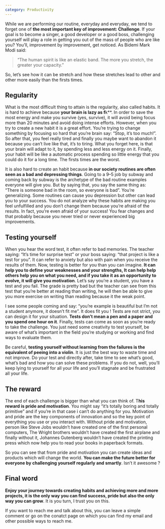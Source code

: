 ```yaml
---
category: Productivity
---
```


While we are performing our routine, everyday and everyday, we tend to forget one of **the most important key of improvement: Challenge**. If your goal is to become a singer, a good developer or a good boss, challenging yourself will play a role in getting you out of the mass of people who are like you? You’ll, improvement by improvement, get noticed. As Bidemi Mark Modi said:

> “The human spirit is like an elastic band. The more you stretch, the greater your capacity.”

So, let’s see how it can be stretch and how these stretches lead to other and other more easily than the firsts times.

## Regularity
What is the most difficult thing to attain is the regularity, also called habits. It is hard to achieve because **your brain is lazy as f**k**. In order to save the most energy and make you survive (yes, survive), it will avoid being focus more than 20 minutes and avoid doing intense efforts. However, when you try to create a new habit it is a great effort. You’re trying to change something by focusing so hard that you’re brain say: “Stop, it’s too much!”. So after that, you feel really tired and finally you maybe want to abandon it because you can’t live like that, it’s to tiring. What you forget here, is that your brain will adapt to it, by spending less and less energy on it. Finally, your habit will be like a automatic process spending so little energy that you could do it for a long time. The firsts times are the worst.

It is also hard to create an habit because **in our society routines are often seen as a bad and depressing things**. Going to a 9–5 job by subway and coming back by subway is the archetype of the bad routine examples everyone will give you. But by saying that, you say the same thing as: “There is someone bad in the room, so everyone is bad”. You’re generalizing. Some routines can cause you depression but other can lead you to your success. You do not analyze why these habits are making you feel unfulfilled and you don’t change them because you’re afraid of the results. In fact, you’re even afraid of your success! You fear changes and that probably because you never tried or never experienced big improvements.

## Testing yourself
When you hear the word test, it often refer to bad memories. The teacher saying: “It’s time for surprise test” or your boss saying: “that project is like a test for you”. It can refer to anxiety but also with pain when you receive the results of them. Now, testing is better for you than you can imagine. **It can help you to define your weaknesses and your strengths, It can help help others help you on what you need, and if you take it as an opportunity to evolve, it will give you motivation**. Let’s say you’re a student, you have a test and you fail. The grade is pretty bad but the teacher can see from this test that you’re better at reading than writing, he will then be able to give you more exercise on writing than reading because it the weak point.

I see some people coming and say: “you’re example is beautiful but I’m not a student anymore, it doesn’t fit me”. It does fit you ! Tests are not strict, you can design it for your situation. **Tests don’t mean a pen and a paper and you spend one hour on it**. Finally, tests can come as soon as you’re ready to take the challenge. You just need some creativity to test yourself, be aware of what’s important in the field you’re studying or working and find ways to evaluate them.

Be careful, **testing yourself without learning from the failures is the equivalent of peeing into a violin**. It is just the best way to waste time and not improve. Do your test and directly after, take time to see what’s good, what’s bad and how you can solve these problems. If you do not, well, you’ll keep lying to yourself for all your life and you’ll stagnate and be frustrated all your life.

## The reward
The end of each challenge is bigger than what you can think of. T**his reward is pride and motivation**. You might say “it’s totally boring and totally primitive” and if you’re in that case i can’t do anything for you. Motivation and pride are the key components of innovation and so the key point of everything you use or you interact with. Without pride and motivation, person like Steve Jobs wouldn’t have created one of the first personal computers, The Wright brothers wouldn’t have created the first airplane and finally without it, Johannes Gutenberg wouldn’t have created the printing press which now help you to read your books in paperback formats.

So you can see that from pride and motivation you can create ideas and products which will change the world. **You can make the future better for everyone by challenging yourself regularly and smartly**. Isn’t it awesome ?

## Final word
**Enjoy your journey towards creating habits and achieving more and more projects, it is the only way you can find success, pride but also the only way you can grow**. It is you turn, I trust you on this.

If you want to reach me and talk about this, you can leave a simple comment or go on the conatct page on which you can find my email and other possible ways to reach me.
